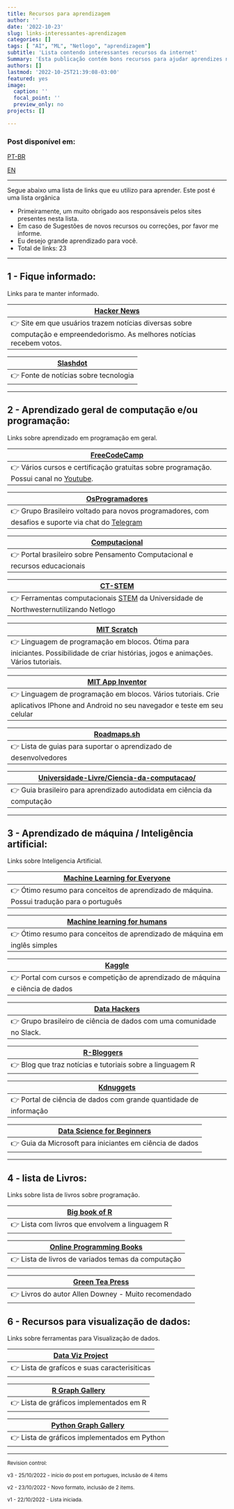 ```yaml
---
title: Recursos para aprendizagem
author: ''
date: '2022-10-23'
slug: links-interessantes-aprendizagem
categories: []
tags: [ "AI", "ML", "Netlogo", "aprendizagem"]
subtitle: 'Lista contendo interessantes recursos da internet'
Summary: 'Esta publicação contém bons recursos para ajudar aprendizes novos e experientes'
authors: []
lastmod: '2022-10-25T21:39:08-03:00'
featured: yes
image:
  caption: ''
  focal_point: ''
  preview_only: no
projects: []

---
```


### Post disponível em:

[PT-BR](https://lgrando1.github.io/post/links-interessantes-aprendizagem/)

[EN](https://lgrando1.github.io/post/learning-resource-links/)
___ 
Segue abaixo uma lista de links que eu utilizo para aprender. Este post é uma lista orgânica
- Primeiramente, um muito obrigado aos responsáveis pelos sites presentes nesta lista.
- Em caso de Sugestões de novos recursos ou correções, por favor me informe.
- Eu desejo grande aprendizado para você.
- Total de links: 23


___

## 1 - Fique informado:
Links para te manter informado.

|  [Hacker News](https://news.ycombinator.com/) |
| ----------- |
| 👉  Site em que usuários trazem notícias diversas sobre computação e empreendedorismo. As melhores notícias recebem votos.|

| [Slashdot](https://slashdot.org/) |
| ----------- | 
| 👉   Fonte de notícias sobre tecnologia |
 

___

## 2 - Aprendizado geral de computação e/ou programação:
Links sobre aprendizado em programação em geral.

| [FreeCodeCamp](https://www.freecodecamp.org/) |
| -----------  |
| 👉  Vários cursos e certificação gratuitas sobre programação. Possui canal no [Youtube](https://www.youtube.com/c/Freecodecamp/videos).|

|  [OsProgramadores](https://osprogramadores.com/) |
| -----------  |
|👉  Grupo Brasileiro voltado para novos programadores, com desafios e suporte via chat do [Telegram](https://t.me/OsProgramadores)|

|  [Computacional](https://www.computacional.com.br/) |
| -----------  |
| 👉  Portal brasileiro sobre Pensamento Computacional e recursos educacionais |

|  [CT-STEM](https://ct-stem.northwestern.edu/) |
| -----------  |
| 👉  Ferramentas computacionais [STEM](https://pt.wikipedia.org/wiki/STEM) da Universidade de Northwesternutilizando Netlogo |
 
|  [MIT Scratch](https://scratch.mit.edu/) |
| ----------- | 
| 👉  Linguagem de programação em blocos. Ótima para iniciantes. Possibilidade de criar histórias, jogos e animações. Vários tutoriais. |

|  [MIT App Inventor](https://appinventor.mit.edu/) |
| ----------- | 
|  👉  Linguagem de programação em blocos. Vários tutoriais. Crie aplicativos IPhone and Android no seu navegador e teste em seu celular |

| [Roadmaps.sh](https://roadmap.sh/) |
| ----------- | 
|  👉  Lista de guias para suportar o aprendizado de desenvolvedores |

| [Universidade-Livre/Ciencia-da-computacao/](https://github.com/Universidade-Livre/ciencia-da-computacao/) |
| ----------- |
| 👉  Guia brasileiro para aprendizado autodidata em ciência da computação |


___ 

## 3 - Aprendizado de máquina / Inteligência artificial:
Links sobre Inteligencia Artificial.

|  [Machine Learning for Everyone](https://vas3k.com/blog/machine_learning/)|
| ----------- | 
| 👉  Ótimo resumo para conceitos de aprendizado de máquina. Possui tradução para o português |

|  [Machine learning for humans](https://medium.com/machine-learning-for-humans/why-machine-learning-matters-6164faf1df12)|
| ----------- | 
| 👉  Ótimo resumo para conceitos de aprendizado de máquina em inglês simples  |

| [Kaggle](https://www.kaggle.com/) |
| ----------- | 
|  👉  Portal com cursos e competição de aprendizado de máquina e ciência de dados |

| [Data Hackers](https://www.datahackers.com.br) |
| ----------- |
| 👉  Grupo brasileiro de ciência de dados com uma comunidade no Slack.|

| [R-Bloggers](https://www.r-bloggers.com/) |
| ----------- |
| 👉  Blog que traz notícias e tutoriais sobre a linguagem R|

| [Kdnuggets](https://www.kdnuggets.com/) |
| ----------- |
| 👉  Portal de ciência de dados com grande quantidade de informação |

| [Data Science for Beginners](https://microsoft.github.io/Data-Science-For-Beginners/#/) |
| ----------- |
|  👉  Guia da Microsoft para iniciantes em ciência de dados |

___ 

## 4 - lista de Livros:
Links sobre lista de livros sobre programação.

| [Big book of R](https://www.bigbookofr.com/index.html) |
| ----------- |
| 👉  Lista com livros que envolvem a linguagem R |

| [Online Programming Books](https://www.onlineprogrammingbooks.com/) |
| ----------- |
| 👉  Lista de livros de variados temas da computação|

| [Green Tea Press](https://greenteapress.com/wp/) |
| ----------- |
| 👉  Livros do autor Allen Downey - Muito recomendado |


## 6 - Recursos para visualização de dados:
Links sobre ferramentas para Visualização de dados.

| [Data Viz Project](https://datavizproject.com) |
| ----------- |
| 👉  Lista de grafícos e suas caracterisiticas |

| [R Graph Gallery](https://r-graph-gallery.com) |
| ----------- |
| 👉  Lista de gráficos implementados em R |

| [Python Graph Gallery](https://www.python-graph-gallery.com) |
| ----------- |
| 👉  Lista de gráficos implementados em Python |

---

<sub> Revision control: <sub>

<sub>   v3 - 25/10/2022 - início do post em portugues, inclusão de 4 items <sub>

<sub>   v2 - 23/10/2022 - Novo formato, inclusão de 2 items. <sub>
 
<sub>   v1 - 22/10/2022 - Lista iniciada.  <sub>
